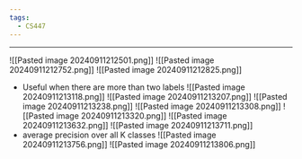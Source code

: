 ```yaml
---
tags:
  - CS447
---
```

---
![[Pasted image 20240911212501.png]]
![[Pasted image 20240911212752.png]]
![[Pasted image 20240911212825.png]]
- Useful when there are more than two labels
![[Pasted image 20240911213118.png]]
![[Pasted image 20240911213207.png]]
![[Pasted image 20240911213238.png]]
![[Pasted image 20240911213308.png]]
![[Pasted image 20240911213320.png]]
![[Pasted image 20240911213632.png]]
![[Pasted image 20240911213711.png]]
- average precision over all K classes
![[Pasted image 20240911213756.png]]
![[Pasted image 20240911213806.png]]
